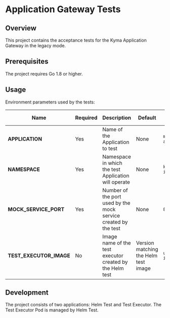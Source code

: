 # Application Gateway Tests

## Overview

This project contains the acceptance tests for the Kyma Application Gateway in the legacy mode.

## Prerequisites

The project requires Go 1.8 or higher.

## Usage

Environment parameters used by the tests:

| Name | Required | Description | Default | Example value |
|------|----------|---------|-------------|-----------------|
| **APPLICATION** | Yes | Name of the Application to test | None | `my-application` |
| **NAMESPACE** | Yes | Namespace in which the test Application will operate | None | `kyma-integration` |
| **MOCK_SERVICE_PORT** | Yes | Number of the port used by the mock service created by the test | None | `8080` |
| **TEST_EXECUTOR_IMAGE** | No | Image name of the test executor created by the Helm test | Version matching the Helm test image | `user/my-image:1.0.0` |

## Development

The project consists of two applications: Helm Test and Test Executor.
The Test Executor Pod is managed by Helm Test.
